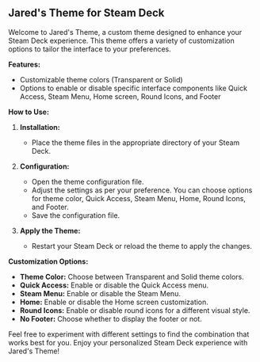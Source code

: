 ## Jared's Theme for Steam Deck

Welcome to Jared's Theme, a custom theme designed to enhance your Steam Deck experience. This theme offers a variety of customization options to tailor the interface to your preferences.

**Features:**
- Customizable theme colors (Transparent or Solid)
- Options to enable or disable specific interface components like Quick Access, Steam Menu, Home screen, Round Icons, and Footer

**How to Use:**
1. **Installation:**
   - Place the theme files in the appropriate directory of your Steam Deck.

2. **Configuration:**
   - Open the theme configuration file.
   - Adjust the settings as per your preference. You can choose options for theme color, Quick Access, Steam Menu, Home, Round Icons, and Footer.
   - Save the configuration file.

3. **Apply the Theme:**
   - Restart your Steam Deck or reload the theme to apply the changes.

**Customization Options:**
- **Theme Color:** Choose between Transparent and Solid theme colors.
- **Quick Access:** Enable or disable the Quick Access menu.
- **Steam Menu:** Enable or disable the Steam Menu.
- **Home:** Enable or disable the Home screen customization.
- **Round Icons:** Enable or disable round icons for a different visual style.
- **No Footer:** Choose whether to display the footer or not.

Feel free to experiment with different settings to find the combination that works best for you. Enjoy your personalized Steam Deck experience with Jared's Theme!
